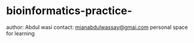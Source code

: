 # bioinformatics-practice-
author: Abdul wasi 
contact: mianabdulwassay@gmai.com
personal space for learning 
